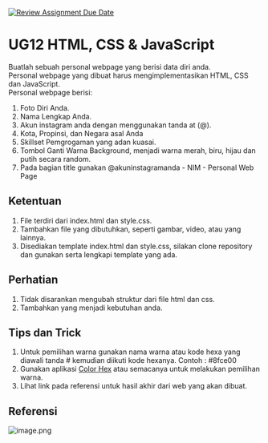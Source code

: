 [![Review Assignment Due Date](https://classroom.github.com/assets/deadline-readme-button-24ddc0f5d75046c5622901739e7c5dd533143b0c8e959d652212380cedb1ea36.svg)](https://classroom.github.com/a/sYR9f6Wm)
# UG12 HTML, CSS & JavaScript

Buatlah sebuah personal webpage yang berisi data diri anda. <br/>
Personal webpage yang dibuat harus mengimplementasikan HTML, CSS dan JavaScript. <br/>
Personal webpage berisi: <br/>
1. Foto Diri Anda.
2. Nama Lengkap Anda.
3. Akun instagram anda dengan menggunakan tanda at (@).
4. Kota, Propinsi, dan Negara asal Anda
5. Skillset Pemgrogaman yang adan kuasai.
6. Tombol Ganti Warna Background, menjadi warna merah, biru, hijau dan putih secara random.
7. Pada bagian title gunakan @akuninstagramanda - NIM - Personal Web Page 

## Ketentuan
1. File terdiri dari index.html dan style.css.
2. Tambahkan file yang dibutuhkan, seperti gambar, video, atau yang lainnya.
3. Disediakan template index.html dan style.css, silakan clone repository dan gunakan serta lengkapi template yang ada.

## Perhatian
1. Tidak disarankan mengubah struktur dari file html dan css.
2. Tambahkan yang menjadi kebutuhan anda. 

## Tips dan Trick
1. Untuk pemilihan warna gunakan nama warna atau kode hexa yang diawali tanda # kemudian diikuti kode hexanya.
   Contoh : #8fce00
2. Gunakan aplikasi [Color Hex](https://www.color-hex.com/) atau semacanya untuk melakukan pemilihan warna.
3. Lihat link pada referensi untuk hasil akhir dari web yang akan dibuat.
    
## Referensi

![image.png](https://github.com/UKDW-PrakTekom/Template-UG12-HTMLCSSJS-1/blob/main/PersonalWebPage.png)


